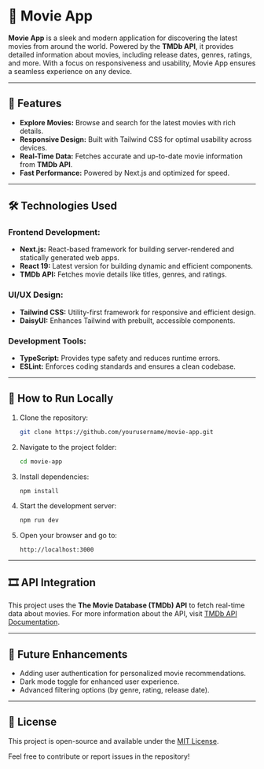 # 🎥 Movie App

**Movie App** is a sleek and modern application for discovering the latest movies from around the world. Powered by the **TMDb API**, it provides detailed information about movies, including release dates, genres, ratings, and more. With a focus on responsiveness and usability, Movie App ensures a seamless experience on any device.

---

## 🌟 **Features**

- **Explore Movies:** Browse and search for the latest movies with rich details.
- **Responsive Design:** Built with Tailwind CSS for optimal usability across devices.
- **Real-Time Data:** Fetches accurate and up-to-date movie information from **TMDb API**.
- **Fast Performance:** Powered by Next.js and optimized for speed.

---

## 🛠️ **Technologies Used**

### **Frontend Development:**

- **Next.js:** React-based framework for building server-rendered and statically generated web apps.
- **React 19:** Latest version for building dynamic and efficient components.
- **TMDb API:** Fetches movie details like titles, genres, and ratings.

### **UI/UX Design:**

- **Tailwind CSS:** Utility-first framework for responsive and efficient design.
- **DaisyUI:** Enhances Tailwind with prebuilt, accessible components.

### **Development Tools:**

- **TypeScript:** Provides type safety and reduces runtime errors.
- **ESLint:** Enforces coding standards and ensures a clean codebase.

---

## 🎨 **How to Run Locally**

1. Clone the repository:

   ```bash
   git clone https://github.com/yourusername/movie-app.git
   ```

2. Navigate to the project folder:

   ```bash
   cd movie-app
   ```

3. Install dependencies:

   ```bash
   npm install
   ```

4. Start the development server:

   ```bash
   npm run dev
   ```

5. Open your browser and go to:
   ```
   http://localhost:3000
   ```

---

## 🎞️ **API Integration**

This project uses the **The Movie Database (TMDb) API** to fetch real-time data about movies. For more information about the API, visit [TMDb API Documentation](https://developers.themoviedb.org/3).

---

## 🚀 **Future Enhancements**

- Adding user authentication for personalized movie recommendations.
- Dark mode toggle for enhanced user experience.
- Advanced filtering options (by genre, rating, release date).

---

## 📝 **License**

This project is open-source and available under the [MIT License](LICENSE).

Feel free to contribute or report issues in the repository!

```

```
